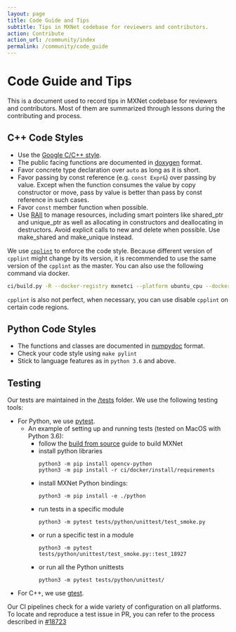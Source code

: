 ```yaml
---
layout: page
title: Code Guide and Tips
subtitle: Tips in MXNet codebase for reviewers and contributors.
action: Contribute
action_url: /community/index
permalink: /community/code_guide
---
```

<!--- Licensed to the Apache Software Foundation (ASF) under one -->
<!--- or more contributor license agreements.  See the NOTICE file -->
<!--- distributed with this work for additional information -->
<!--- regarding copyright ownership.  The ASF licenses this file -->
<!--- to you under the Apache License, Version 2.0 (the -->
<!--- "License"); you may not use this file except in compliance -->
<!--- with the License.  You may obtain a copy of the License at -->

<!---   http://www.apache.org/licenses/LICENSE-2.0 -->

<!--- Unless required by applicable law or agreed to in writing, -->
<!--- software distributed under the License is distributed on an -->
<!--- "AS IS" BASIS, WITHOUT WARRANTIES OR CONDITIONS OF ANY -->
<!--- KIND, either express or implied.  See the License for the -->
<!--- specific language governing permissions and limitations -->
<!--- under the License. -->

Code Guide and Tips
===================

This is a document used to record tips in MXNet codebase for reviewers and
contributors. Most of them are summarized through lessons during the
contributing and process.

C++ Code Styles
---------------

-   Use the [Google C/C++ style](https://google.github.io/styleguide/cppguide.html).
-   The public facing functions are documented in [doxygen](https://www.doxygen.nl/manual/docblocks.html) format.
-   Favor concrete type declaration over `auto` as long as it is short.
-   Favor passing by const reference (e.g. `const Expr&`) over passing
    by value. Except when the function consumes the value by copy
    constructor or move, pass by value is better than pass by const
    reference in such cases.
-   Favor `const` member function when possible.
-   Use [RAII](https://en.cppreference.com/w/cpp/language/raii) to manage resources, including smart pointers like shared_ptr and unique_ptr as well as allocating in constructors and deallocating in destructors. Avoid explicit calls to new and delete when possible. Use make_shared and make_unique instead.

We use [`cpplint`](https://github.com/cpplint/cpplint) to enforce the code style. Because
different version of `cpplint` might change by its version, it is
recommended to use the same version of the `cpplint` as the master.
You can also use the following command via docker.

```bash
ci/build.py -R --docker-registry mxnetci --platform ubuntu_cpu --docker-build-retries 3 --shm-size 500m /work/runtime_functions.sh sanity_cpp
```

`cpplint` is also not perfect, when necessary, you can use disable
`cpplint` on certain code regions.

Python Code Styles
------------------

-   The functions and classes are documented in
    [numpydoc](https://numpydoc.readthedocs.io/en/latest/) format.
-   Check your code style using `make pylint`
-   Stick to language features as in `python 3.6` and above.

Testing
-------

Our tests are maintained in the [/tests](https://github.com/apache/incubator-mxnet/tree/master/tests) folder. We use the following testing tools:
-   For Python, we use [pytest](https://pytest.org).
    -   An example of setting up and running tests (tested on MacOS with Python 3.6):
        -   follow the [build from source](https://mxnet.apache.org/get_started/build_from_source) guide to build MXNet
        -   install python libraries
            ```
            python3 -m pip install opencv-python
            python3 -m pip install -r ci/docker/install/requirements
            ```
        -   install MXNet Python bindings:
            ```
            python3 -m pip install -e ./python
            ```
        -   run tests in a specific module
            ```
            python3 -m pytest tests/python/unittest/test_smoke.py
            ```
        -   or run a specific test in a module
            ```
            python3 -m pytest tests/python/unittest/test_smoke.py::test_18927
            ```
        -   or run all the Python unittests
            ```
            python3 -m pytest tests/python/unittest/
            ```
-   For C++, we use [gtest](https://github.com/google/googletest).

Our CI pipelines check for a wide variety of configuration on all platforms. To locate and reproduce
a test issue in PR, you can refer to the process described in [#18723](https://github.com/apache/incubator-mxnet/issues/18723)

<script async defer src="https://buttons.github.io/buttons.js"></script>
<script src="https://apis.google.com/js/platform.js"></script>
